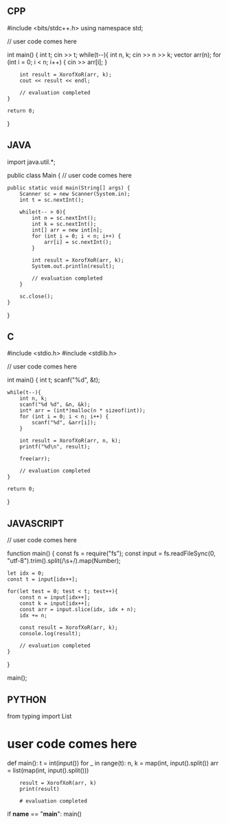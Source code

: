 ## CPP

#include <bits/stdc++.h>
using namespace std;

// user code comes here

int main() {
    int t;
    cin >> t;
    while(t--){
        int n, k;
        cin >> n >> k;
        vector<int> arr(n);
        for (int i = 0; i < n; i++) {
            cin >> arr[i];
        }

        int result = XorofXoR(arr, k);
        cout << result << endl;

        // evaluation completed
    }

    return 0;
}

## JAVA

import java.util.*;

public class Main {
    // user code comes here

    public static void main(String[] args) {
        Scanner sc = new Scanner(System.in);
        int t = sc.nextInt();

        while(t-- > 0){
            int n = sc.nextInt();
            int k = sc.nextInt();
            int[] arr = new int[n];
            for (int i = 0; i < n; i++) {
                arr[i] = sc.nextInt();
            }

            int result = XorofXoR(arr, k);
            System.out.println(result);

            // evaluation completed
        }

        sc.close();
    }
}

## C

#include <stdio.h>
#include <stdlib.h>

// user code comes here

int main() {
    int t;
    scanf("%d", &t);

    while(t--){
        int n, k;
        scanf("%d %d", &n, &k);
        int* arr = (int*)malloc(n * sizeof(int));
        for (int i = 0; i < n; i++) {
            scanf("%d", &arr[i]);
        }

        int result = XorofXoR(arr, n, k);
        printf("%d\n", result);

        free(arr);

        // evaluation completed
    }

    return 0;
}

## JAVASCRIPT

// user code comes here

function main() {
    const fs = require("fs");
    const input = fs.readFileSync(0, "utf-8").trim().split(/\s+/).map(Number);

    let idx = 0;
    const t = input[idx++];

    for(let test = 0; test < t; test++){
        const n = input[idx++];
        const k = input[idx++];
        const arr = input.slice(idx, idx + n);
        idx += n;

        const result = XorofXoR(arr, k);
        console.log(result);

        // evaluation completed
    }
}

main();



## PYTHON

from typing import List

# user code comes here

def main():
    t = int(input())
    for _ in range(t):
        n, k = map(int, input().split())
        arr = list(map(int, input().split()))

        result = XorofXoR(arr, k)
        print(result)

        # evaluation completed

if __name__ == "__main__":
    main()